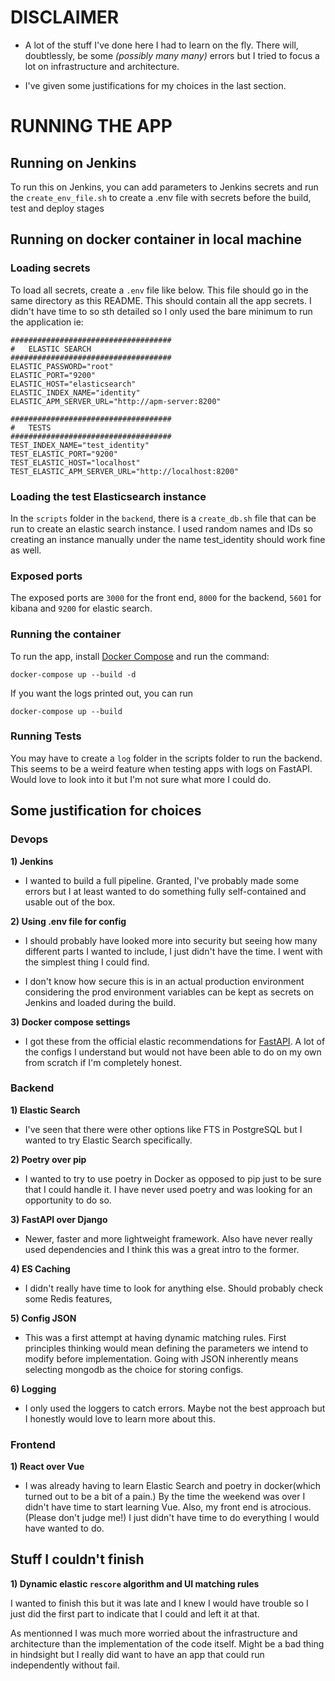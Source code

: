 # DISCLAIMER
- A lot of the stuff I've done here I had to learn on the fly. There will, doubtlessly, be some *(possibly many many)* errors but I tried to focus a lot on infrastructure and architecture.

- I've given some justifications for my choices in the last section.

# RUNNING THE APP 

## Running on Jenkins

To run this on Jenkins, you can add parameters to Jenkins secrets and run the `create_env_file.sh` to create a .env file with secrets before the build, test and deploy stages

## Running on docker container in local machine

### Loading secrets
To load all secrets, create a `.env` file like below. This file should go in the same directory as this README. This should contain all the app secrets. I didn't have time to so sth detailed so I only used the bare minimum to run the application ie:

```
####################################
#   ELASTIC SEARCH
####################################
ELASTIC_PASSWORD="root"
ELASTIC_PORT="9200"
ELASTIC_HOST="elasticsearch"
ELASTIC_INDEX_NAME="identity"
ELASTIC_APM_SERVER_URL="http://apm-server:8200"

####################################
#   TESTS
####################################
TEST_INDEX_NAME="test_identity"
TEST_ELASTIC_PORT="9200"
TEST_ELASTIC_HOST="localhost"
TEST_ELASTIC_APM_SERVER_URL="http://localhost:8200"
```

### Loading the test Elasticsearch instance
In the `scripts` folder in the `backend`, there is a `create_db.sh` file that can be run to create an elastic search instance. I used random names and IDs so creating an instance manually under the name test_identity should work fine as well.


### Exposed ports
The exposed ports are `3000` for the front end, `8000` for the backend, `5601` for kibana and `9200` for elastic search.


### Running the container
To run the app, install [Docker Compose](https://docs.docker.com/compose/install/) and run the command:
```
docker-compose up --build -d
```

If you want the logs printed out, you can run
```
docker-compose up --build
```

### Running Tests
You may have to create a `log` folder in the scripts folder to run the backend. This seems to be a weird feature when testing apps with logs on FastAPI. Would love to look into it but I'm not sure what more I could do.

## Some justification for choices

### Devops
 **1) Jenkins**
 - I wanted to build a full pipeline. Granted, I've probably made some errors but I at least wanted to do something fully self-contained and usable out of the box.

**2) Using .env file for config**
- I should probably have looked more into security but seeing how many different parts I wanted to include, I just didn't have the time. I went with the simplest thing I could find.

- I don't know how secure this is in an actual production environment considering the prod environment variables can be kept as secrets on Jenkins and loaded during the build.

**3) Docker compose settings**
- I got these from the official elastic recommendations for [FastAPI](https://github.com/elastic/elasticsearch-py/tree/main/examples/fastapi-apm). A lot of the configs I understand but would not have been able to do on my own from scratch if I'm completely honest.

### Backend

 **1) Elastic Search**
 - I've seen that there were other options like FTS in PostgreSQL but I wanted to try Elastic Search specifically.

 **2) Poetry over pip**
 - I wanted to try to use poetry in Docker as opposed to pip just to be sure that I could handle it. I have never used poetry and was looking for an opportunity to do so.

**3) FastAPI over Django**
- Newer, faster and more lightweight framework. Also have never really used dependencies and I think this was a great intro to the former.

**4) ES Caching**
- I didn't really have time to look for anything else. Should probably check some Redis features, 

**5) Config JSON**
- This was a first attempt at having dynamic matching rules. First principles thinking would mean defining the parameters we intend to modify before implementation. Going with JSON inherently means selecting mongodb as the choice for storing configs.

**6) Logging**
- I only used the loggers to catch errors. Maybe not the best approach but I honestly would love to learn more about this.

### Frontend
 **1) React over Vue**
 - I was already having to learn Elastic Search and poetry in docker(which turned out to be a bit of a pain.) By the time the weekend was over I didn't have time to start learning Vue. Also, my front end is atrocious. (Please don't judge me!) I just didn't have time to do everything I would have wanted to do.


## Stuff I couldn't finish

**1) Dynamic elastic `rescore` algorithm and UI matching rules**

I wanted to finish this but it was late and I knew I would have trouble so I just did the first part to indicate that I could and left it at that.

As mentionned I was much more worried about the infrastructure and architecture than the implementation of the code itself. Might be a bad thing in hindsight but I really did want to have an app that could run independently without fail.
